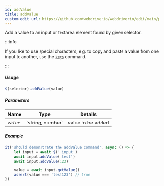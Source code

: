 ```yaml
---
id: addValue
title: addValue
custom_edit_url: https://github.com/webdriverio/webdriverio/edit/main/packages/webdriverio/src/commands/element/addValue.ts
---
```


Add a value to an input or textarea element found by given selector.

:::info

If you like to use special characters, e.g. to copy and paste a value from one input to another, use the
[`keys`](/docs/api/browser/keys) command.

:::

##### Usage

```js
$(selector).addValue(value)
```

##### Parameters

<table>
  <thead>
    <tr>
      <th>Name</th><th>Type</th><th>Details</th>
    </tr>
  </thead>
  <tbody>
    <tr>
      <td><code><var>value</var></code></td>
      <td>`string, number`</td>
      <td>value to be added</td>
    </tr>
  </tbody>
</table>

##### Example

```js title="addValue.js"
it('should demonstrate the addValue command', async () => {
    let input = await $('.input')
    await input.addValue('test')
    await input.addValue(123)

    value = await input.getValue()
    assert(value === 'test123') // true
})
```


